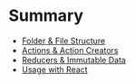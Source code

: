 # Summary

* [Folder & File Structure](sections/folder-file-structure.md)
* [Actions & Action Creators](sections/actions-action-creators.md)
* [Reducers & Immutable Data](sections/reducers-immutable.md)
* [Usage with React](sections/react-redux.md)
